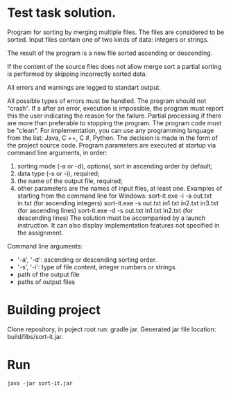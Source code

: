 # Test task solution.

Program for sorting by merging multiple files. The files are considered to be sorted.
Input files contain one of two kinds of data: integers or strings.

The result of the program is a new file sorted ascending or descending.

If the content of the source files does not allow merge sort a partial sorting is performed by skipping incorrectly sorted data.

All errors and warnings are logged to standart output.

All possible types of errors must be handled. The program should not "crash". If a
after an error, execution is impossible, the program must report this
the user indicating the reason for the failure. Partial processing if there are more than
preferable to stopping the program. The program code must be "clean".
For implementation, you can use any programming language from the list:
Java, C ++, C #, Python.
The decision is made in the form of the project source code.
Program parameters are executed at startup via command line arguments, in order:
1. sorting mode (-a or -d), optional, sort in ascending order by default;
2. data type (-s or -i), required;
3. the name of the output file, required;
4. other parameters are the names of input files, at least one.
Examples of starting from the command line for Windows:
sort-it.exe -i -a out.txt in.txt (for ascending integers)
sort-it.exe -s out.txt in1.txt in2.txt in3.txt (for ascending lines)
sort-it.exe -d -s out.txt in1.txt in2.txt (for descending lines)
The solution must be accompanied by a launch instruction. It can also display
implementation features not specified in the assignment.


Command line arguments:
  - '-a', '-d': ascending or descending sorting order.
  - '-s', '-i': type of file content, integer numbers or strings.
  - path of the output file
  - paths of output files

# Building project
Clone repository, in poject root run:
    gradle jar.
Generated jar file location: 
    build/libs/sort-it.jar.

# Run
    java -jar sort-it.jar
